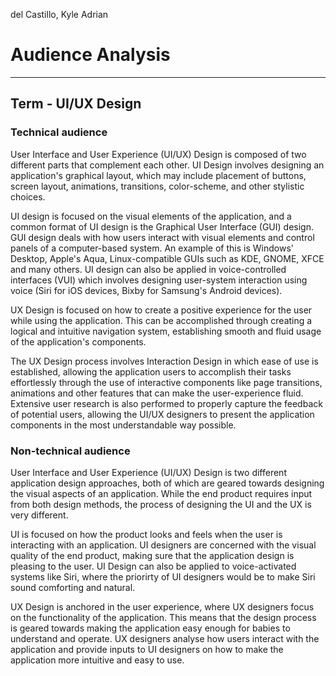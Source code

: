 del Castillo, Kyle Adrian
# Audience Analysis
---
## Term - UI/UX Design

### Technical audience

User Interface and User Experience (UI/UX) Design is composed of two different parts that complement each other. UI Design involves designing an application's graphical layout, which may include placement of buttons, screen layout, animations, transitions, color-scheme, and other stylistic choices.  

UI design is focused on the visual elements of the application, and a common format of UI design is the Graphical User Interface (GUI) design. GUI design deals with how users interact with visual elements and control panels of a computer-based system. An example of this is Windows' Desktop, Apple's Aqua, Linux-compatible GUIs such as KDE, GNOME, XFCE and many others. UI design can also be applied in voice-controlled interfaces (VUI) which involves designing user-system interaction using voice (Siri for iOS devices, Bixby for Samsung's Android devices). 

UX Design is focused on how to create a positive experience for the user while using the application. This can be accomplished through creating a logical and intuitive navigation system, establishing smooth and fluid usage of the application's components. 

The UX Design process involves Interaction Design in which ease of use is established, allowing the application users to accomplish their tasks effortlessly through the use of interactive components like page transitions, animations and other features that can make the user-experience fluid. Extensive user research is also performed to properly capture the feedback of potential users, allowing the UI/UX designers to present the application components in the most understandable way possible.


### Non-technical audience

User Interface and User Experience (UI/UX) Design is two different application design approaches, both of which are geared towards designing the visual aspects of an application. While the end product requires input from both design methods, the process of designing the UI and the UX is very different.

UI is focused on how the product looks and feels when the user is interacting with an application. UI designers are concerned with the visual quality of the end product, making sure that the application design is pleasing to the user. UI Design can also be applied to voice-activated systems like Siri, where the priorirty of UI designers would be to make Siri sound comforting and natural.

UX Design is anchored in the user experience, where UX designers focus on the functionality of the application. This means that the design process is geared towards making the application easy enough for babies to understand and operate. UX designers analyse how users interact with the application and provide inputs to UI designers on how to make the application more intuitive and easy to use. 
